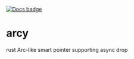 [![Docs badge]][docs.rs]

[Docs badge]: https://img.shields.io/badge/docs.rs-rustdoc-green
[docs.rs]: https://mkmik.github.io/arcy/arcy/

# arcy
rust Arc-like smart pointer supporting async drop
